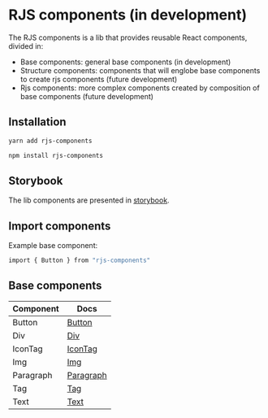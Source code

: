 # RJS components (in development)

The RJS components is a lib that provides reusable React components, divided in:

- Base components: general base components (in development)
- Structure components: components that will englobe base components to create rjs components (future development)
- Rjs components: more complex components created by composition of base components (future development)

## Installation

```sh
yarn add rjs-components
```

```sh
npm install rjs-components
```

## Storybook

The lib components are presented in [storybook](https://649f75c489527d98e48de36a-wzekdgfcnt.chromatic.com).

## Import components

Example base component:

```sh
import { Button } from "rjs-components"
```

## Base components

| Component | Docs                                |
|-----------|-------------------------------------|
| Button    | [Button](docs/base/button.md)       |
| Div       | [Div](docs/base/div.md)             |
| IconTag   | [IconTag](docs/base/icontag.md)     |
| Img       | [Img](docs/base/img.md)             |
| Paragraph | [Paragraph](docs/base/paragraph.md) |
| Tag       | [Tag](docs/base/tag.md)             |
| Text      | [Text](docs/base/text.md)           |
